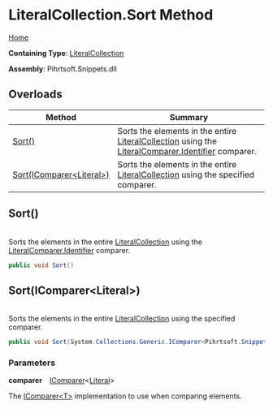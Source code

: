 # LiteralCollection\.Sort Method

[Home](../../../../README.md)

**Containing Type**: [LiteralCollection](../README.md)

**Assembly**: Pihrtsoft\.Snippets\.dll

## Overloads

| Method | Summary |
| ------ | ------- |
| [Sort()](#Pihrtsoft_Snippets_LiteralCollection_Sort) | Sorts the elements in the entire [LiteralCollection](../README.md) using the [LiteralComparer.Identifier](../../Comparers/LiteralComparer/Identifier/README.md) comparer\. |
| [Sort(IComparer\<Literal>)](#Pihrtsoft_Snippets_LiteralCollection_Sort_System_Collections_Generic_IComparer_Pihrtsoft_Snippets_Literal__) | Sorts the elements in the entire [LiteralCollection](../README.md) using the specified comparer\. |

## Sort\(\) <a id="Pihrtsoft_Snippets_LiteralCollection_Sort"></a>

\
Sorts the elements in the entire [LiteralCollection](../README.md) using the [LiteralComparer.Identifier](../../Comparers/LiteralComparer/Identifier/README.md) comparer\.

```csharp
public void Sort()
```

## Sort\(IComparer\<Literal>\) <a id="Pihrtsoft_Snippets_LiteralCollection_Sort_System_Collections_Generic_IComparer_Pihrtsoft_Snippets_Literal__"></a>

\
Sorts the elements in the entire [LiteralCollection](../README.md) using the specified comparer\.

```csharp
public void Sort(System.Collections.Generic.IComparer<Pihrtsoft.Snippets.Literal> comparer)
```

### Parameters

**comparer** &ensp; [IComparer](https://docs.microsoft.com/en-us/dotnet/api/system.collections.generic.icomparer-1)\<[Literal](../../Literal/README.md)>

The [IComparer\<T>](https://docs.microsoft.com/en-us/dotnet/api/system.collections.generic.icomparer-1) implementation to use when comparing elements\.
